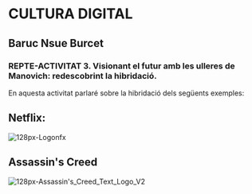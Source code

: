 # CULTURA DIGITAL
## Baruc Nsue Burcet
### REPTE-ACTIVITAT 3. Visionant el futur amb les ulleres de Manovich: redescobrint la hibridació.

En aquesta activitat parlaré sobre la hibridació dels següents exemples:

## Netflix: 

![128px-Logonfx](https://user-images.githubusercontent.com/104514520/166965356-168bf9d7-e41f-4407-b3fc-58c95816d080.png)

## Assassin's Creed

![128px-Assassin's_Creed_Text_Logo_V2](https://user-images.githubusercontent.com/104514520/166968707-00b630eb-42a2-4825-87f9-5e76710a27a5.png) 
